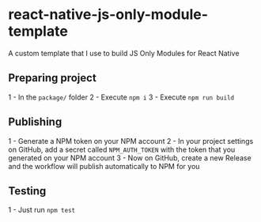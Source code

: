 # react-native-js-only-module-template

A custom template that I use to build JS Only Modules for React Native

## Preparing project

1 - In the `package/` folder
2 - Execute `npm i`
3 - Execute `npm run build`

## Publishing

1 - Generate a NPM token on your NPM account
2 - In your project settings on GitHub, add a secret called `NPM_AUTH_TOKEN` with the token that you generated on your NPM account
3 - Now on GitHub, create a new Release and the workflow will publish automatically to NPM for you

## Testing

1 - Just run `npm test`